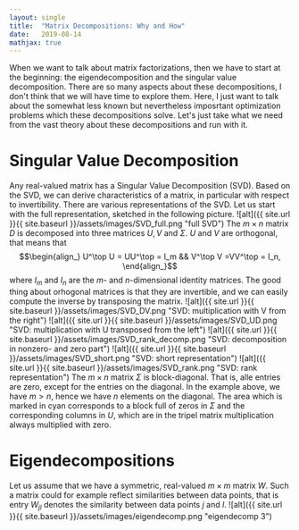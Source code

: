 ```yaml
---
layout: single
title:  "Matrix Decompositions: Why and How"
date:   2019-08-14
mathjax: true
---
```

When we want to talk about matrix factorizations, then we have to start at the beginning: the eigendecomposition and the singular value decomposition. There are so many aspects about these decompositions, I don't think that we will have time to explore them. Here, I just want to talk about the somewhat less known but nevertheless imposrtant optimization problems which these decompositions solve. Let's just take what we need from the vast theory about these decompositions and run with it.

# Singular Value Decomposition
Any real-valued matrix has a Singular Value Decomposition (SVD). Based on the SVD, we can derive characteristics of a matrix, in particular with respect to  invertibility. There are various representations of the SVD. Let us start with the full representation, sketched in the following picture.
![alt]({{ site.url }}{{ site.baseurl }}/assets/images/SVD_full.png "full SVD")
The $m\times n$ matrix $D$ is decomposed into three matrices $U,V$ and $\Sigma$. $U$ and $V$ are orthogonal, that means that 
$$\begin{align_}
  U^\top U = UU^\top = I_m && V^\top V =VV^\top = I_n,
\end{align_}$$
where $I_m$ and $I_n$ are the $m$- and $n$-dimensional identity matrices. The good thing about orhogonal matrices is that they are invertible, and we can easily compute the inverse by transposing the matrix.
![alt]({{ site.url }}{{ site.baseurl }}/assets/images/SVD_DV.png "SVD: multiplication with V from the right")
![alt]({{ site.url }}{{ site.baseurl }}/assets/images/SVD_UD.png "SVD: multiplication with U transposed from the left")
![alt]({{ site.url }}{{ site.baseurl }}/assets/images/SVD_rank_decomp.png "SVD: decomposition in nonzero- and zero part")
![alt]({{ site.url }}{{ site.baseurl }}/assets/images/SVD_short.png "SVD: short representation")
![alt]({{ site.url }}{{ site.baseurl }}/assets/images/SVD_rank.png "SVD: rank representation")
The $m\times n$ matrix $\Sigma$ is block-diagonal. That is, alle entries are zero, except for the entries on the diagonal. In the example above, we have $m>n$, hence we have $n$ elements on the diagonal. The area which is marked in cyan corresponds to a block full of zeros in $\Sigma$ and the corresponding columns in $U$, which are in the tripel matrix multiplication always multiplied with zero. 
# Eigendecompositions
Let us assume that we have a symmetric, real-valued $m\times m$ matrix $W$. Such a matrix could for example reflect similarities between data points, that is entry $W_{jl}$ denotes the similarity between data points $j$ and $l$.
![alt]({{ site.url }}{{ site.baseurl }}/assets/images/eigendecomp.png "eigendecomp 3")


